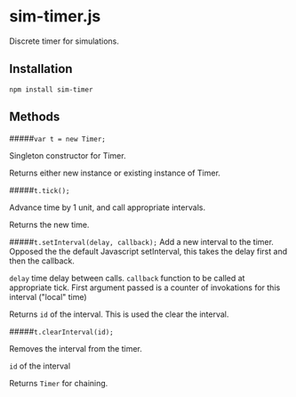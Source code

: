 sim-timer.js
============

Discrete timer for simulations.

Installation
------------

    npm install sim-timer


Methods
-------

#####`var t = new Timer;`

Singleton constructor for Timer.

Returns either new instance or existing instance of Timer.

#####`t.tick();`

Advance time by 1 unit, and call appropriate intervals.

Returns the new time.

#####`t.setInterval(delay, callback);`
Add a new interval to the timer. Opposed the the default Javascript
setInterval, this takes the delay first and then the callback.

`delay` time delay between calls.
`callback` function to be called at appropriate tick. First argument passed is a counter of invokations for this interval ("local" time)

Returns `id` of the interval. This is used the clear the interval.

#####`t.clearInterval(id);`

Removes the interval from the timer.

`id` of the interval

Returns `Timer` for chaining.



